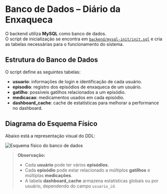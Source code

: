 # Banco de Dados – Diário da Enxaqueca

O backend utiliza **MySQL** como banco de dados.  
O script de inicialização se encontra em [`backend/mysql-init/init.sql`](https://github.com/diario-enxaqueca/backend/blob/main/mysql-init/init.sql) e cria as tabelas necessárias para o funcionamento do sistema.



## Estrutura do Banco de Dados

O script define as seguintes tabelas:

- **usuario**: informações de login e identificação de cada usuário.  
- **episodio**: registro dos episódios de enxaqueca de um usuário.  
- **gatilho**: possíveis gatilhos relacionados a um episódio.  
- **medicacao**: medicamentos usados em cada episódio.  
- **dashboard_cache**: cache de estatísticas para melhorar a performance no dashboard.  

## Diagrama do Esquema Físico

Abaixo está a representação visual do DDL:

![Esquema físico do banco de dados](../assets/dld.png)

> **Observação:**  
> - Cada **usuário** pode ter vários **episódios**.  
> - Cada **episódio** pode estar relacionado a múltiplos **gatilhos** e múltiplas **medicações**.  
> - A tabela **dashboard_cache** armazena estatísticas globais ou por usuário, dependendo do campo `usuario_id`.  
>
